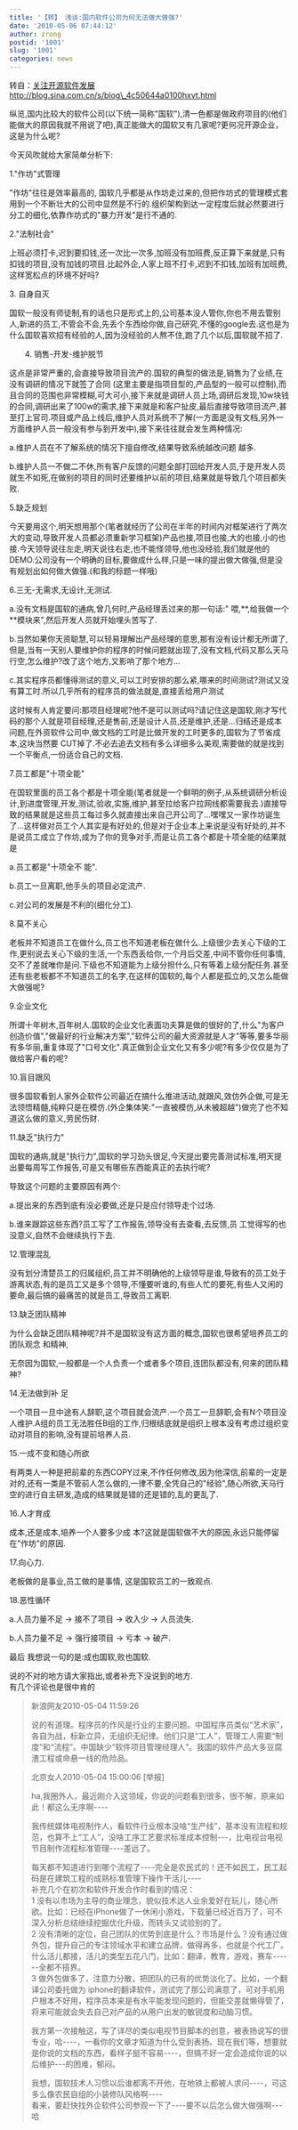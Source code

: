 ```yaml
---
title: '【转】 浅谈:国内软件公司为何无法做大做强?'
date: '2010-05-06 07:44:12'
author: zrong
postid: '1001'
slug: '1001'
categories: news
---
```


转自：[关注开源软件发展](http://blog.sina.com.cn/sanool)
http://blog.sina.com.cn/s/blog\_4c50644a0100hxvt.html

纵览,国内比较大的软件公司(以下统一简称"国软"),清一色都是做政府项目的(他们能做大的原因我就不用说了吧),真正能做大的国软又有几家呢?更何况开源企业，这是为什么呢?

今天风吹就给大家简单分析下:

1."作坊"式管理

"作坊"往往是效率最高的,
国软几乎都是从作坊走过来的,但把作坊式的管理模式套用到一个不断壮大的公司中显然是不行的.组织架构到达一定程度后就必然要进行分工的细化,依靠作坊式的"暴力开发"是行不通的.

2."法制社会"

上班必须打卡,迟到要扣钱,还一次比一次多,加班没有加班费,反正算下来就是,只有扣钱的项目,没有加钱的项目.比起外企,人家上班不打卡,迟到不扣钱,加班有加班费,这样宽松点的环境不好吗?

3\. 自身自灭

国软一般没有师徒制,有的话也只是形式上的,公司基本没人管你,你也不用去管别人,新进的员工,不管会不会,先丢个东西给你做,自己研究,不懂的google去.这也是为什么国软喜欢招有经验的人,因为没经验的人熬不住,跑了几个以后,国软就不招了.  
<!--more-->  
　　4. 销售-开发-维护脱节

这点是非常严重的,会直接导致项目流产的.国软的典型的做法是,销售为了业绩,在没有调研的情况下就签了合同
(这里主要是指项目型的,产品型的一般可以控制),而且合同的范围也非常模糊,可大可小,接下来就是调研人员上场,调研后发现,10w块钱的合同,调研出来了100w的需求,接下来就是和客户扯皮,最后直接导致项目流产,甚至打上官司.项目或产品上线后,维护人员对系统不了解(一方面是没有文档,另外一方面维护人员一般没有参与到开发中),接下来往往就会发生两种情况:

a.维护人员在不了解系统的情况下擅自修改,结果导致系统越改问题 越多.

b.维护人员一不做二不休,所有客户反馈的问题全部打回给开发人员,于是开发人员就生不如死,在做别的项目的同时还要维护以前的项目,结果就是导致几个项目都失败.

5.缺乏规划

今天要用这个,明天想用那个(笔者就经历了公司在半年的时间内对框架进行了两次大的变动,导致开发人员都必须重新学习框架)产品也接,项目也接,大的也接,小的也接.今天领导说往左走,明天说往右走,也不能怪领导,他也没经验,我们就是他的DEMO.公司没有一个明确的目标,要做成什么样,只是一味的提出做大做强,但是没有规划出如何做大做强.(和我的标题一样哦)

6.三无-无需求,无设计,无测试.

a.没有文档是国软的通病,曾几何时,产品经理丢过来的那一句话:"
喂,\*\*,给我做一个\*\*模块来",然后开发人员就开始埋头苦写了.

b.当然如果你天资聪慧,可以轻易理解出产品经理的意思,那有没有设计都无所谓了,但是,当有一天别人要维护你的程序的时候问题就出现了,没有文档,代码又那么天马行空,怎么维护?改了这个地方,又影响了那个地方...

c.其实程序员都懂得测试的意义,可以工时安排的那么紧,哪来的时间测试?测试又没有算工时.所以几乎所有的程序员的做法就是,直接丢给用户测试

这时候有人肯定要问:那项目经理呢?他不是可以测试吗?请记住这是国软,刚才写代码的那个人就是项目经理,还是售前,还是设计人员,还是维护,还是...归结还是成本问题,在外资软件公司中,做文档的工时是比做开发的工时更多的,国软为了节省成本,这块当然要
CUT掉了.不必去追去文档有多么详细多么美观,需要做的就是找到一个平衡点,一份适合自己的文档.

7.员工都是"十项全能"

在国软里面的员工各个都是十项全能(笔者就是一个鲜明的例子,从系统调研分析设计,到进度管理,开发,测试,验收,实施,维护,甚至拉给客户拉网线都需要我去.)直接导致的结果就是这些员工每过多久就直接出来自己开公司了...嘿嘿又一家作坊诞生了...这样做对员工个人其实是有好处的,但是对于企业本上来说是没有好处的,并不是说员工成立了作坊,成为了你的竞争对手,而是让员工各个都是十项全能的结果就是

a.员工都是"十项全不 能".

b.员工一旦离职,他手头的项目必定流产.

c.对公司的发展是不利的(细化分工).

8.莫不关心

老板并不知道员工在做什么,员工也不知道老板在做什么.上级很少去关心下级的工作,更别说去关心下级的生活,一个东西丢给你,一个月后交差,中间不管你任何事情,交不了差就唯你是问.下级也不知道能为上级分担什么,只有等着上级分配任务.甚至还有些老板都不不知道员工的名字,在这样的国软的,每个人都是孤立的,又怎么能做大做强呢?

9.企业文化

所谓十年树木,百年树人.国软的企业文化表面功夫算是做的很好的了,什么"为客户创造价值","做最好的行业解决方案","软件公司的最大资源就是人才"等等,要多华丽有多华丽,重复体现了"口号文化".真正做到企业文化又有多少呢?有多少仅仅是为了做给客户看的呢?

10.盲目跟风

很多国软看到人家外企软件公司最近在搞什么推进活动,就跟风,效仿外企做,可是无法领悟精髓,纯粹只是在模仿.(外企集体笑:"一直被模仿,从未被超越")做完了也不知道这么做的意义,劳民伤财.

11.缺乏"执行力"

国软的通病,就是"执行力",国软的学习劲头很足,今天提出要完善测试标准,明天提出要每周写工作报告,可是又有哪些东西能真正的去执行呢?

导致这个问题的主要原因有两个:

a.提出来的东西到底有没必要做,还是只是应付领导走个过场.

b.谁来跟踪这些东西?员工写了工作报告,领导没有去查看,去反馈,员
工觉得写的也没意义,自然不会继续执行下去.

12.管理混乱

没有划分清楚员工的归属组织,员工并不明确他的上级领导是谁,导致有的员工处于游离状态,有的是员工又是多个领导,不懂要听谁的,有些人忙的要死,有些人又闲的要命,最后搞的最痛苦的就是员工,导致员工离职.

13.缺乏团队精神

为什么会缺乏团队精神呢?并不是国软没有这方面的概念,国软也很希望培养员工的团队观念
和精神,

无奈因为国软,一般都是一个人负责一个或者多个项目,连团队都没有,何来的团队精神?

14.无法做到补 足

一个项目一旦中途有人辞职,这个项目就会流产.一个员工一旦辞职,会有N个项目没人维护.A组的员工无法胜任B组的工作,归根结底就是组织上根本没有考虑过组织变动对项目的影响,没有提前培养人员.

15.一成不变和随心所欲

有两类人一种是把前辈的东西COPY过来,不作任何修改,因为他深信,前辈的一定是对的,还有一类是不管前人怎么做的,一律不要,全凭自己的"经验",随心所欲,天马行空的进行自主研发,造成的结果就是错的还是错的,乱的更乱了.

16.人才育成

成本,还是成本,培养一个人要多少成
本?这就是国软做不大的原因,永远只能停留在"作坊"的原因.

17.向心力.

老板做的是事业,员工做的是事情, 这是国软员工的一致观点.

18.恶性循环

a.人员力量不足 -\> 接不了项目 -\> 收入少 -\> 人员流失.

b.人员力量不足 -\> 强行接项目 -\> 亏本 -\> 破产.

最后 我想说一句的是:成也国软,败也国软.

说的不对的地方请大家指出,或者补充下没说到的地方.  
有几个评论也是很中肯的

> 新浪网友2010-05-04 11:59:26  
>
> 说的有道理。程序员的作风是行业的主要问题。中国程序员类似“艺术家”，各自为战，标新立异，无组织无纪律。他们只是“工人”，管理工人需要“制度”和“流程”。中国缺少“软件项目管理经理人”。我国的软件产品大多豆腐渣工程或命悬一线的危险品。

> 北京女人2010-05-04 15:00:06 [举报]  
>
> ha,我圈外人，最近刚介入这领域，你说的问题看到很多，很不解，原来如此！都这么无序啊----  
>
> 我传统媒体电视制作人，看软件行业根本没啥“生产线”，基本没有流程和规范，也算不上“工人”，没啥工序工艺要求标准成本控制---，比电视台电视节目制作流程标准管理----差远了。  
>
> 每天都不知道进行到哪个流程了----完全是农民式的！还不如民工，民工起码是在建筑工程的成熟标准管理下操作干活儿----  
>  补充几个在初次和软件开发合作时看到的情况：  
>  1
> 没有以市场为主导的商业理念，貌似技术达人业余爱好在玩儿，随心所欲。比如：已经在iPhone做了一休闲小游戏，下载量已经近百万了，可不深入分析总结继续挖掘优化升级，而转头又试验别的了。  
>  2
> 没有清晰的定位，自己团队的优势到底是什么？市场是什么？没有通过做外包，提升自己的专注领域水平和建立品牌，做得再多，也就是个代工厂。什么活儿都接，活儿的类型五花八门，比如：翻译，教育，游戏，赛车------全都不搭界。  
>  3
> 做外包做多了，注意力分散，把团队的已有的优势淡化了。比如，一个翻译公司委托做为
> iphone的翻译软件，测试完了那公司满意了，可对手机用户根本不好用，程序员本来是有水平能发现问题的，但能交差就懒得管了，将来可能就会失去自己对产品的从用户出发的敏锐度和动脑习惯。  
>
> 我方第一次接触这，写了详尽的类似电视节目脚本的创意，被表扬说写的很专业，哈----，一看你的文章才知道为什么受到表扬。现在我们等，想要就是你说的文档的东西，看样子挺不容易----，但搞不好一定会造成你说的以后维护---的困难，郁闷。  
>
> 我想，国软技术人习惯以后谁都离不开他，在地铁上都被人求问----，可这多么像农民自组的小装修队风格啊----  
>  看来，要赶快找外企软件公司参观一下了----要不以后怎么做大做强啊---哈

